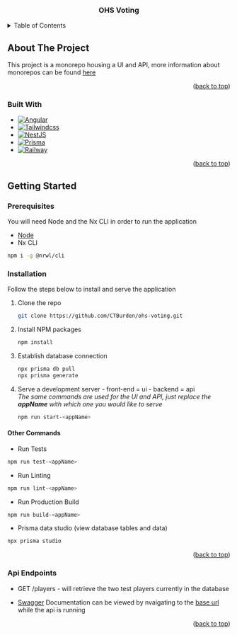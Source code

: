 <a name="readme-top"></a>

<!-- [![Contributors][contributors-shield]][contributors-url]
[![Forks][forks-shield]][forks-url]
[![Stargazers][stars-shield]][stars-url]
[![Issues][issues-shield]][issues-url]
[![MIT License][license-shield]][license-url]
[![LinkedIn][linkedin-shield]][linkedin-url] -->

<!-- PROJECT LOGO -->
<br />
<div align="center">
  <!-- <a href="">
    <img src="" alt="Logo" width="80" height="80">
  </a> -->

  <h3 align="center">OHS Voting</h3>

  <!-- <p align="center">
    <br />
    <a href=""><strong>Explore the docs »</strong></a>
    <br />
    <br />
    <a href="">View Demo</a>
    ·
    <a href="">Report Bug</a>
    ·
    <a href="">Request Feature</a>
  </p> -->
</div>

<!-- TABLE OF CONTENTS -->
<details>
  <summary>Table of Contents</summary>
  <ol>
    <li>
      <a href="#about-the-project">About The Project</a>
      <ul>
        <li><a href="#built-with">Built With</a></li>
      </ul>
    </li>
    <li>
      <a href="#getting-started">Getting Started</a>
      <ul>
        <li><a href="#prerequisites">Prerequisites</a></li>
        <li><a href="#installation">Installation</a></li>
        <li><a href="#other-commands">Other Commands</a></li>
      </ul>
    </li>
    <li><a href="#usage">Usage</a></li>
    <!-- <li><a href="#roadmap">Roadmap</a></li> -->
  </ol>
</details>

<!-- ABOUT THE PROJECT -->

## About The Project

This project is a monorepo housing a UI and API, more information about monorepos can be found [here](https://nx.dev/)

<p align="right">(<a href="#readme-top">back to top</a>)</p>

### Built With

- [![Angular][Angular.io]][Angular-url]
- [![Tailwindcss][TailwindCSS]][Tailwind-url]
- [![NestJS][NestJS]][NestJS-url]
- [![Prisma][Prisma]][Prisma-url]
- [![Railway][Railway]][Railway-url]

<p align="right">(<a href="#readme-top">back to top</a>)</p>

<!-- GETTING STARTED -->

## Getting Started

### Prerequisites

You will need Node and the Nx CLI in order to run the application

- [Node](https://nodejs.org/en/download)
- Nx CLI

```sh
npm i -g @nrwl/cli
```

### Installation

Follow the steps below to install and serve the application

1. Clone the repo
   ```sh
   git clone https://github.com/CTBurden/ohs-voting.git
   ```
2. Install NPM packages
   ```sh
   npm install
   ```
3. Establish database connection
   ```sh
   npx prisma db pull
   npx prisma generate
   ```
4. Serve a development server - front-end = ui - backend = api<br>
   _The same commands are used for the UI and API, just replace the **appName** with which one you would like to serve_

   ```sh
   npm run start-<appName>
   ```

#### Other Commands

- Run Tests

```sh
npm run test-<appName>
```

- Run Linting

```sh
npm run lint-<appName>
```

- Run Production Build

```sh
npm run build-<appName>
```

- Prisma data studio (view database tables and data)

```sh
npx prisma studio
```

<p align="right">(<a href="#readme-top">back to top</a>)</p>

### Api Endpoints

- GET /players - will retrieve the two test players currently in the database

- [Swagger](https://swagger.io/docs/) Documentation can be viewed by nvaigating to the [base url](http://localhost:3000/api) while the api is running

<p align="right">(<a href="#readme-top">back to top</a>)</p>

<!-- ROADMAP -->

<!-- ## Roadmap

- [x]
- [x]
- [ ]
- [ ]
- [ ]
  - [ ]
  - [ ]  -->

<!-- MARKDOWN LINKS & IMAGES -->
<!-- https://www.markdownguide.org/basic-syntax/#reference-style-links -->

[contributors-shield]: https://img.shields.io/github/contributors/othneildrew/Best-README-Template.svg?style=for-the-badge
[contributors-url]: https://github.com/othneildrew/Best-README-Template/graphs/contributors
[forks-shield]: https://img.shields.io/github/forks/othneildrew/Best-README-Template.svg?style=for-the-badge
[forks-url]: https://github.com/othneildrew/Best-README-Template/network/members
[stars-shield]: https://img.shields.io/github/stars/othneildrew/Best-README-Template.svg?style=for-the-badge
[stars-url]: https://github.com/othneildrew/Best-README-Template/stargazers
[issues-shield]: https://img.shields.io/github/issues/othneildrew/Best-README-Template.svg?style=for-the-badge
[issues-url]: https://github.com/othneildrew/Best-README-Template/issues
[license-shield]: https://img.shields.io/github/license/othneildrew/Best-README-Template.svg?style=for-the-badge
[license-url]: https://github.com/othneildrew/Best-README-Template/blob/master/LICENSE.txt
[linkedin-shield]: https://img.shields.io/badge/-LinkedIn-black.svg?style=for-the-badge&logo=linkedin&colorB=555
[linkedin-url]: https://linkedin.com/in/othneildrew
[product-screenshot]: images/screenshot.png
[Angular.io]: https://img.shields.io/badge/Angular-DD0031?style=for-the-badge&logo=angular&logoColor=white
[Angular-url]: https://angular.io/
[TailwindCSS]: https://img.shields.io/static/v1?style=for-the-badge&message=Tailwind+CSS&color=222222&logo=Tailwind+CSS&logoColor=06B6D4&label
[Tailwind-url]: https://tailwindui.com/
[NestJS]: https://img.shields.io/static/v1?style=for-the-badge&message=NestJS&color=E0234E&logo=NestJS&logoColor=FFFFFF&label
[NestJS-url]: https://nestjs.com/
[Prisma]: https://img.shields.io/static/v1?style=for-the-badge&message=Prisma&color=2D3748&logo=Prisma&logoColor=FFFFFF&label
[Prisma-url]: https://www.prisma.io/
[Railway]: https://img.shields.io/static/v1?style=for-the-badge&message=Railway&color=0B0D0E&logo=Railway&logoColor=FFFFFF&label
[Railway-url]: https://railway.app/
